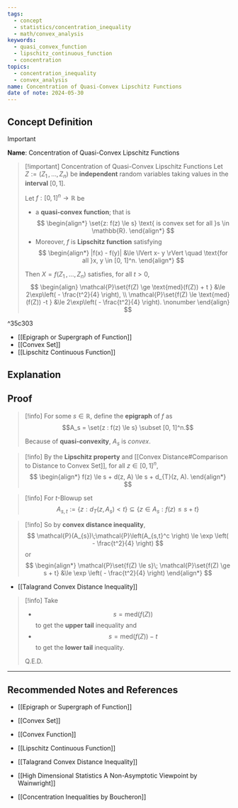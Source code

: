 ```yaml
---
tags:
  - concept
  - statistics/concentration_inequality
  - math/convex_analysis
keywords:
  - quasi_convex_function
  - lipschitz_continuous_function
  - concentration
topics:
  - concentration_inequality
  - convex_analysis
name: Concentration of Quasi-Convex Lipschitz Functions
date of note: 2024-05-30
---
```


## Concept Definition

>[!important]
>**Name**: Concentration of Quasi-Convex Lipschitz Functions

>[!important] Concentration of Quasi-Convex Lipschitz Functions
>Let  $Z:= (Z_1 \,{,}\ldots{,}\, Z_{n})$ be **independent** random variables taking values in the **interval** $[0, 1]$.
>
>Let $f : [0, 1]^n \to \mathbb{R}$ be 
>- a **quasi-convex function**; that is
>$$
> \begin{align*}
> \set{z: f(z) \le s} \text{ is convex set for all }s \in \mathbb{R}. 
> \end{align*}
>$$  
>- Moreover, $f$ is **Lipschitz function** satisfying
>$$
> \begin{align*}
> |f(x) - f(y)| &\le \lVert x- y \rVert \quad \text{for all }x, y \in [0, 1]^n.
> \end{align*}
>$$
>
> 
> Then $X = f(Z_1 \,{,}\ldots{,}\, Z_{n})$ satisfies, for all $t > 0$,
>$$ 
> \begin{align}
> \mathcal{P}\set{f(Z)  \ge  \text{med}(f(Z)) + t } &\le 2\exp\left( - \frac{t^2}{4} \right), \\
> \mathcal{P}\set{f(Z)  \le \text{med}(f(Z)) -t } &\le 2\exp\left( - \frac{t^2}{4} \right). \nonumber
> \end{align}
>$$ 

^35c303

- [[Epigraph or Supergraph of Function]]
- [[Convex Set]]
- [[Lipschitz Continuous Function]]

## Explanation


## Proof

>[!info]
>For some $s \in \mathbb{R}$, define the **epigraph** of $f$ as $$A_s = \set{z : f(z) \le s} \subset [0, 1]^n.$$  
>
>Because of **quasi-convexity**, $A_s$ is *convex*.  

>[!info]
>By the **Lipschitz property** and [[Convex Distance#Comparison to Distance to Convex Set]], for all $z \in [0, 1]^n$,
>$$
> \begin{align*}
> f(z) \le s +  d(z, A) \le s + d_{T}(z, A).
> \end{align*}
>$$  

>[!info]
>For $t$-Blowup set
>$$
>A_{s,t} := \left\{z: d_{T}(z, A_{s}) < t \right\} \subseteq \left\{ z\in A_{s}: f(z) \le s + t \right\}
>$$


>[!info]
>So by **convex distance inequality**,  
>$$
>\mathcal{P}(A_{s})\;\mathcal{P}\left(A_{s,t}^c \right) \le \exp \left( - \frac{t^2}{4} \right)
>$$
>or
>$$
> \begin{align*}
> \mathcal{P}\set{f(Z) \le s}\; \mathcal{P}\set{f(Z) \ge s + t} &\le \exp \left( - \frac{t^2}{4} \right)
> \end{align*}
>$$  

- [[Talagrand Convex Distance Inequality]]

>[!info]
>Take 
>- $$s = \text{med}(f(Z))$$ to get the **upper tail** inequality and 
>- $$s = \text{med}(f(Z)) - t$$ to get the **lower tail** inequality.
>  
>Q.E.D.  




-----------
##  Recommended Notes and References

- [[Epigraph or Supergraph of Function]]
- [[Convex Set]]
- [[Convex Function]]
- [[Lipschitz Continuous Function]]

- [[Talagrand Convex Distance Inequality]]


- [[High Dimensional Statistics A Non-Asymptotic Viewpoint by Wainwright]]
- [[Concentration Inequalities by Boucheron]]